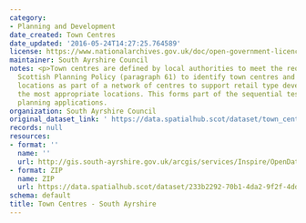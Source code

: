 ```yaml
---
category:
- Planning and Development
date_created: Town Centres
date_updated: '2016-05-24T14:27:25.764589'
license: https://www.nationalarchives.gov.uk/doc/open-government-licence/version/3/
maintainer: South Ayrshire Council
notes: <p>Town centres are defined by local authorities to meet the requirement of
  Scottish Planning Policy (paragraph 61) to identify town centres and other retail
  locations as part of a network of centres to support retail type development in
  the most appropriate locations. This forms part of the sequential test in assessing
  planning applications.                                                                                                                                                                                                                                                                                                                                                                                                                                                                                                                                                                                                                                                                                                                                                                                                                                                                                                                                                                                                                                                                                                                                                                                                                                                                                                                                                                                                                                                                                                                                                                                                                                                                                                                      </p>
organization: South Ayrshire Council
original_dataset_link: ' https://data.spatialhub.scot/dataset/town_centres-sa'
records: null
resources:
- format: ''
  name: ''
  url: http://gis.south-ayrshire.gov.uk/arcgis/services/Inspire/OpenData/MapServer/WFSServer?request=GetCapabilities&service=WFS
- format: ZIP
  name: ZIP
  url: https://data.spatialhub.scot/dataset/233b2292-70b1-4da2-9f2f-4dd59c8b4d77/resource/92aea5a4-e972-485d-bd7d-2d828504a0a5/download/local-development-plan-retail-core-retail-periphery.zip
schema: default
title: Town Centres - South Ayrshire
---
```

